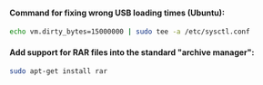 #### Command for fixing wrong USB loading times (Ubuntu):
```bash
echo vm.dirty_bytes=15000000 | sudo tee -a /etc/sysctl.conf
```

#### Add support for RAR files into the standard "archive manager":
```bash
sudo apt-get install rar
```
